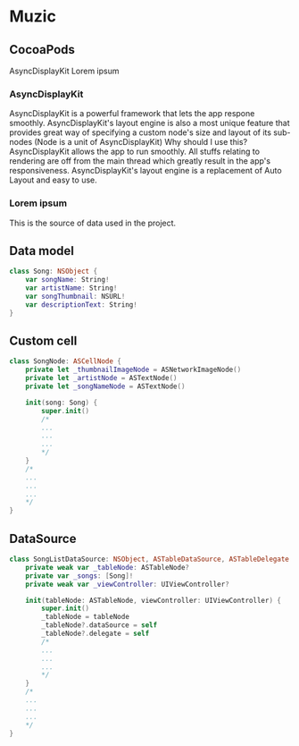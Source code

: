 # Muzic

## CocoaPods
AsyncDisplayKit
Lorem ipsum

### AsyncDisplayKit
AsyncDisplayKit is a powerful framework that lets the app respone smoothly. 
AsyncDisplayKit's layout engine is also a most unique feature that provides great way of specifying a custom node's size and layout of its sub-nodes (Node is a unit of AsyncDisplayKit)
Why should I use this?
AsyncDisplayKit allows the app to run smoothly. All stuffs relating to rendering are off from the main thread which greatly result in the app's responsiveness.
AsyncDisplayKit's layout engine is a replacement of Auto Layout and easy to use.

### Lorem ipsum
This is the source of data used in the project.

## Data model
```Swift
class Song: NSObject {
    var songName: String!
    var artistName: String!
    var songThumbnail: NSURL!
    var descriptionText: String!
}
```
## Custom cell
```Swift
class SongNode: ASCellNode {
    private let _thumbnailImageNode = ASNetworkImageNode()
    private let _artistNode = ASTextNode()
    private let _songNameNode = ASTextNode()

    init(song: Song) {
        super.init()
        /*
        ...
        ...
        ...
        */
    }
    /*
    ...
    ...
    ...
    */
}
```
## DataSource
```Swift
class SongListDataSource: NSObject, ASTableDataSource, ASTableDelegate {
    private weak var _tableNode: ASTableNode?
    private var _songs: [Song]!
    private weak var _viewController: UIViewController?

    init(tableNode: ASTableNode, viewController: UIViewController) {
        super.init()
        _tableNode = tableNode
        _tableNode?.dataSource = self
        _tableNode?.delegate = self
        /* 
        ...
        ...
        ...
        */
    }
    /*
    ...
    ...
    ...
    */
}
```
